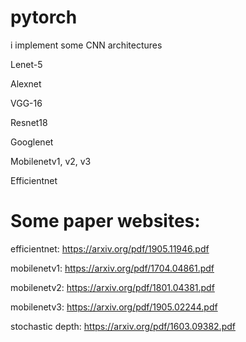 # pytorch

i implement some CNN architectures

Lenet-5

Alexnet

VGG-16 

Resnet18

Googlenet

Mobilenetv1, v2, v3

Efficientnet


# Some paper websites:

efficientnet: https://arxiv.org/pdf/1905.11946.pdf

mobilenetv1: https://arxiv.org/pdf/1704.04861.pdf

mobilenetv2: https://arxiv.org/pdf/1801.04381.pdf

mobilenetv3: https://arxiv.org/pdf/1905.02244.pdf

stochastic depth: https://arxiv.org/pdf/1603.09382.pdf
